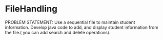 # FileHandling
 PROBLEM STATEMENT: Use a sequential file to maintain student information. Develop java code to add, and display student information from the file.( you can add search and delete operations).

